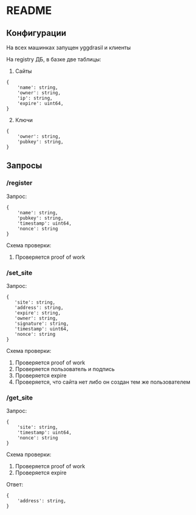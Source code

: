 # README

## Конфигурации

На всех машинках запущен yggdrasil и клиенты

На registry ДБ, в базке две таблицы:
1. Сайты
```
{
    'name': string,
    'owner': string,
    'ip': string,
    'expire': uint64,
}
```

2.  Ключи
```
{
    'owner': string,
    'pubkey': string,
}
```


## Запросы
### /register
Запрос:
```
{
    'name': string,
    'pubkey': string,
    'timestamp': uint64,
    'nonce': string
}
```

 Схема проверки:
 1. Проверяется proof of work
 
 ### /set_site
 Запрос:
 ```
{
    'site': string,
    'address': string,
    'expire': string,
    'owner': string,
    'signature': string,
    'timestamp': uint64,
    'nonce': string
}
```

 Схема проверки:
 1. Проверяется proof of work
 2. Проверяется пользователь и подпись
 3. Проверяется expire
 4. Проверяется, что сайта нет либо он создан тем же пользователем

### /get_site
Запрос:
```
{
    'site': string,
    'timestamp': uint64,
    'nonce': string
}
```

 Схема проверки:
 1. Проверяется proof of work
 2. Проверяется expire
 
 Ответ:

``` 
{
    'address': string,
}
```
